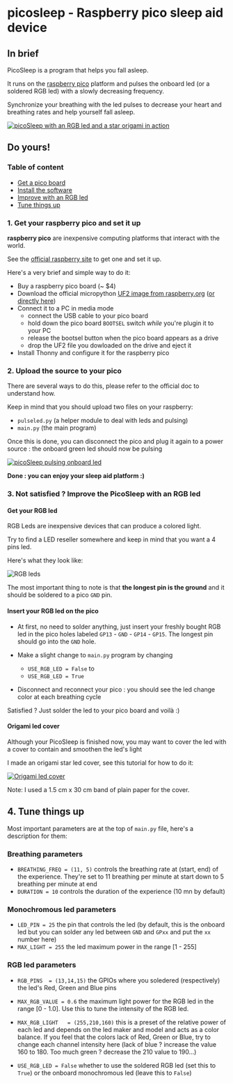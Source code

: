 # picosleep - Raspberry pico sleep aid device

## In brief
PicoSleep is a program that helps you fall asleep.

It runs on the [raspberry pico](https://www.raspberrypi.org/products/raspberry-pi-pico/) platform and pulses the onboard led (or a soldered RGB led) with a slowly decreasing frequency.

Synchronize your breathing with the led pulses to decrease your heart and breathing rates and help yourself fall asleep.

[![picoSleep with an RGB led and a star origami in action](https://img.youtube.com/vi/jH4l7bzbc8k/0.jpg)](https://youtu.be/jH4l7bzbc8k)

## Do yours!

### Table of content
- [Get a pico board](#getit)
- [Install the software](#install)
- [Improve with an RGB led](#rgb)
- [Tune things up](#tuneit)

### <a id="getit"></a>1. Get your raspberry pico and set it up

**raspberry pico** are inexpensive computing platforms that interact with the world.

See the [official raspberry site](https://www.raspberrypi.org/products/raspberry-pi-pico/) to get one and set it up.

Here's a very brief and simple way to do it:
- Buy a raspberry pico board (~ $4)
- Download the official micropython [UF2 image from raspberry.org](https://www.raspberrypi.org/documentation/rp2040/getting-started/#getting-started-with-micropython) ([or directly here](https://micropython.org/download/rp2-pico/rp2-pico-latest.uf2))
- Connect it to a PC in media mode
  - connect the USB cable to your pico board
  - hold down the pico board `BOOTSEL` switch _while_ you're plugin it to your PC
  - release the bootsel button when the pico board appears as a drive
  - drop the UF2 file you dowloaded on the drive and eject it
- Install Thonny and configure it for the raspberry pico

### <a id="install"></a>2. Upload the source to your pico
There are several ways to do this, please refer to the official doc to understand how.

Keep in mind that you should upload two files on your raspberry:
- `pulseled.py` (a helper module to deal with leds and pulsing)
- `main.py` (the main program)

Once this is done, you can disconnect the pico and plug it again to a power source : the onboard green led should now be pulsing

[![picoSleep pulsing onboard led](https://img.youtube.com/vi/Mms6qdON9Jg/0.jpg)](https://youtu.be/Mms6qdON9Jg)

**Done : you can enjoy your sleep aid platform :)**

### <a id="rgb"></a>3. Not satisfied ? Improve the PicoSleep with an RGB led

#### Get your RGB led

RGB Leds are inexpensive devices that can produce a colored light.

Try to find a LED reseller somewhere and keep in mind that you want a 4 pins led.

Here's what they look like:

![RGB leds](https://images-na.ssl-images-amazon.com/images/I/51HtFIKx3jL._AC_.jpg)

The most important thing to note is that **the longest pin is the ground** and it should be soldered to a pico `GND` pin.

#### Insert your RGB led on the pico

- At first, no need to solder anything, just insert your freshly bought RGB led in the pico holes labeled `GP13` - `GND` - `GP14` - `GP15`. The longest pin should go into the `GND` hole.

- Make a slight change to `main.py` program by changing
  - `USE_RGB_LED = False`
  to
  - `USE_RGB_LED = True`

- Disconnect and reconnect your pico : you should see the led change color at each breathing cycle

Satisfied ? Just solder the led to your pico board and voilà :)

#### Origami led cover
Although your PicoSleep is finished now, you may want to cover the led with a cover to contain and smoothen the led's light

I made an origami star led cover, see this tutorial for how to do it: 

[![Origami led cover](https://img.youtube.com/vi/RntZNBrfrQo/0.jpg)](https://youtu.be/RntZNBrfrQo)

Note: I used a 1.5 cm x 30 cm band of plain paper for the cover.

## <a id="tuneit"></a>4. Tune things up

Most important parameters are at the top of `main.py` file, here's a description for them:

### Breathing parameters

- `BREATHING_FREQ = (11, 5)` controls the breathing rate at (start, end) of the experience. They're set to 11 breathing per minute at start down to 5 breathing per minute at end
- `DURATION = 10` controls the duration of the experience (10 mn by default)

### Monochromous led parameters

- `LED_PIN = 25` the pin that controls the led (by default, this is the onboard led but you can solder any led between `GND` and `GPxx` and put the `xx` number here)
- `MAX_LIGHT = 255` the led maximum power in the range [1 - 255]

### RGB led parameters

- `RGB_PINS  = (13,14,15)` the GPIOs where you soledered (respectively) the led's Red, Green and Blue pins
- `MAX_RGB_VALUE = 0.6` the maximum light power for the RGB led in the range [0 - 1.0]. Use this to tune the intensity of the RGB led.
- `MAX_RGB_LIGHT   = (255,210,160)` this is a preset of the relative power of each led and depends on the led maker and model and acts as a color balance. If you feel that the colors lack of Red, Green or Blue, try to change each channel intensity here (lack of blue ? increase the value 160 to 180. Too much green ? decrease the 210 value to 190...)

- `USE_RGB_LED = False` whether to use the soldered RGB led (set this to `True`) or the onboard monochromous led (leave this to `False`)





